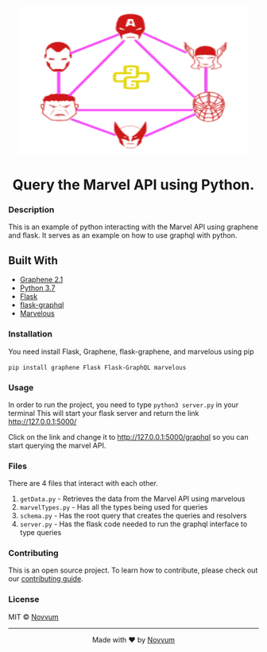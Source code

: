 
<p align="center">
  <img width="460" height="300" src="https://github.com/Novvum/MarvelQL/blob/python-example/packages/assets/pythonMarvel.png">
</p>

<h1 align="center">
  Query the Marvel API using Python.</br> 
</h1>


### Description

This is an example of python interacting with the Marvel API using graphene and flask. It serves as an example
on how to use graphql with python.

## Built With

- [Graphene 2.1](https://graphene-python.org/)
- [Python 3.7](https://www.python.org/)
- [Flask](http://flask.pocoo.org/)
- [flask-graphql](https://github.com/graphql-python/flask-graphql)
- [Marvelous](https://pythonhosted.org/marvelous/)

### Installation

You need install Flask, Graphene, flask-graphene, and marvelous using pip

`pip install graphene Flask Flask-GraphQL marvelous`

### Usage

In order to run the project, you need to type `python3 server.py` in your terminal
This will start your flask server and return the link http://127.0.0.1:5000/

Click on the link and change it to http://127.0.0.1:5000/graphql so you can start
querying the marvel API.

### Files

There are 4 files that interact with each other.

1. `getData.py` - Retrieves the data from the Marvel API using marvelous
2. `marvelTypes.py` - Has all the types being used for queries
3. `schema.py` - Has the root query that creates the queries and resolvers
4. `server.py` - Has the flask code needed to run the graphql interface to type queries


### Contributing

This is an open source project. To learn how to contribute, please check out our [contributing guide](./CONTRIBUTING.md#contributing-guide).

### License

MIT © [Novvum](https://github.com/novvum)

---

<p align="center">Made with ❤️ by <a href="https://www.novvum.io">Novvum</a></p>
